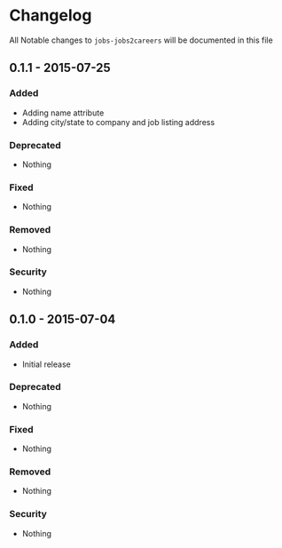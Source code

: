 # Changelog
All Notable changes to `jobs-jobs2careers` will be documented in this file

## 0.1.1 - 2015-07-25

### Added
- Adding name attribute
- Adding city/state to company and job listing address

### Deprecated
- Nothing

### Fixed
- Nothing

### Removed
- Nothing

### Security
- Nothing

## 0.1.0 - 2015-07-04

### Added
- Initial release

### Deprecated
- Nothing

### Fixed
- Nothing

### Removed
- Nothing

### Security
- Nothing
